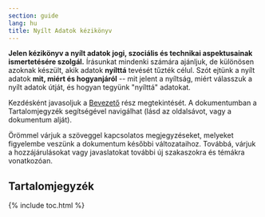 ```yaml
---
section: guide
lang: hu
title: Nyílt Adatok kézikönyv
---
```


**Jelen kézikönyv a nyílt adatok jogi, szociális és technikai aspektusainak ismertetésére szolgál.**  Írásunkat mindenki számára ajánljuk, de különösen azoknak készült, akik adatok **nyílttá** tevését tűzték célul. Szót ejtünk a nyílt adatok **mit, miért és hogyanjáról** -- mit jelent a nyíltság, miért válasszuk a nyílt adatok útját, és hogyan tegyünk "nyílttá" adatokat.

Kezdésként javasoljuk a [Bevezető](introduction/) rész megtekintését. A dokumentumban a Tartalomjegyzék segítségével navigálhat (lásd az oldalsávot, vagy a dokumentum alját).

Örömmel várjuk a szöveggel kapcsolatos megjegyzéseket, melyeket figyelembe veszünk a dokumentum későbbi változataihoz. Továbbá, várjuk a hozzájárulásokat vagy javaslatokat további új szakaszokra és témákra vonatkozóan.

## Tartalomjegyzék

{% include toc.html %}
